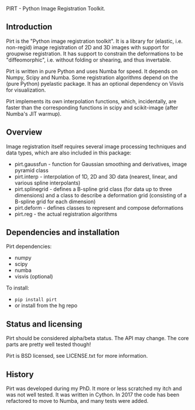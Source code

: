 PIRT - Python Image Registration Toolkit.

Introduction
------------

Pirt is the "Python image registration toolkit". It is a library for
(elastic, i.e. non-regid) image registration of 2D and 3D images with
support for groupwise registration. It has support to constrain the 
deformations to be "diffeomorphic", i.e. without folding or shearing, and 
thus invertable.

Pirt is written in pure Python and uses Numba for speed. It depends on
Numpy, Scipy and Numba. Some registration algorithms depend on the
(pure Python) pyelastic package. It has an optional dependency on Visvis for
visualization.

Pirt implements its own interpolation functions, which, incidentally,
are faster than the corresponding functions in scipy and scikit-image
(after Numba's JIT warmup).

Overview
--------

Image registration itself requires several image processing techniques
and data types, which are also included in this package:

  * pirt.gaussfun - function for Gaussian smoothing and
    derivatives, image pyramid class
  * pirt.interp - interpolation of 1D, 2D and 3D data (nearest, linear,
    and various spline interpolants)
  * pirt.splinegrid - defines a B-spline grid class (for data up to
    three dimensions) and a class to describe a deformation grid
    (consisting of a B-spline grid for each dimension)
  * pirt.deform - defines classes to represent and compose deformations
  * pirt.reg - the actual registration algorithms


Dependencies and installation
-----------------------------

Pirt dependencies:

  * numpy
  * scipy
  * numba
  * visvis (optional)

To install:

  * `pip install pirt`
  * or install from the hg repo


Status and licensing
--------------------

Pirt should be considered alpha/beta status. The API may change. The
core parts are pretty well tested though!

Pirt is BSD licensed, see LICENSE.txt for more information.


History
-------

Pirt was developed during my PhD. It more or less scratched my itch and
was not well tested. It was written in Cython. In 2017 the code has been
refactored to move to Numba, and many tests were added.
